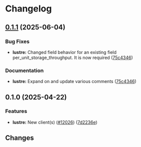 # Changelog

## [0.1.1](https://github.com/googleapis/google-cloud-go/compare/lustre/v0.1.0...lustre/v0.1.1) (2025-06-04)


### Bug Fixes

* **lustre:** Changed field behavior for an existing field per_unit_storage_throughput. It is now required ([75c4346](https://github.com/googleapis/google-cloud-go/commit/75c434671407bbbdce1e1d16424057cbf980cccd))


### Documentation

* **lustre:** Expand on and update various comments ([75c4346](https://github.com/googleapis/google-cloud-go/commit/75c434671407bbbdce1e1d16424057cbf980cccd))

## 0.1.0 (2025-04-22)


### Features

* **lustre:** New client(s) ([#12026](https://github.com/googleapis/google-cloud-go/issues/12026)) ([7d2236e](https://github.com/googleapis/google-cloud-go/commit/7d2236e1d93adc644a2c6c2ccbc1530f79b72674))

## Changes
